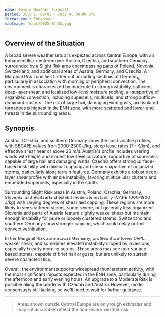 ```yaml
---
name: Severe Weather Forecast
period: July 3, 00:00 - July 4, 00:00 UTC
threatLevel: Enhanced
mapImage: /maps/2025-07-03.jpg
---
```


## Overview of the Situation

A broad severe weather setup is expected across Central Europe, with an Enhanced Risk centered over Austria, Czechia, and southern Germany, surrounded by a Slight Risk area encompassing parts of Poland, Slovenia, Switzerland, and additional areas of Austria, Germany, and Czechia. A Marginal Risk zone lies further out, including sections of Germany, particularly in association with morning or peripheral convection. The environment is characterized by moderate to strong instability, sufficient deep-layer shear, and localized low-level moisture pooling, all supportive of organized convection, including supercells, multicells, and strong outflow-dominant clusters. The risk of large hail, damaging wind gusts, and isolated tornadoes is highest in the ENH zone, with more scattered and lower-end threats in the surrounding areas.

## Synopsis

Austria, Czechia, and southern Germany show the most volatile profiles, with SBCAPE values from 2000-2500 J/kg, steep lapse rates (7+ K/km), and effective shear near or above 20 m/s. Austria's profile includes veering winds with height and modest low-level curvature, supportive of supercells capable of large hail and damaging winds. Czechia offers strong surface-based instability with minimal capping and shear supportive of organized storms, particularly along terrain features. Germany exhibits a robust deep-layer shear profile with ample instability, favoring multicellular clusters and embedded supercells,
especially in the south.

Surrounding Slight Risk areas in Austria, Poland, Czechia, Germany, Slovenia, and Switzerland exhibit moderate instability (CAPE 1000-1800 J/kg) with varying degrees of shear and capping. These regions are more likely to see scattered storms, some severe, but generally less organized. Slovenia and parts of Austria feature slightly weaker shear but maintain enough instability for pulse or loosely clustered storms. Switzerland and southern Germany show stronger capping, which could delay or limit convective initiation.

In the Marginal Risk zone across Germany, profiles show lower CAPE, weaker shear, and sometimes elevated instability capped by inversions, especially in early morning setups. These areas may see non-surface-based storms, capable of brief hail or gusts, but are unlikely to sustain severe characteristics.

Overall, the environment supports widespread thunderstorm activity, with the most significant impacts expected in the ENH zone, particularly during the afternoon and early evening hours. An upgrade to a Moderate Risk is possible along the border with Czechia and Austria. However, model consensus is still lacking, so we'll need to wait for further guidance.

---

> Areas shown outside Central Europe are only rough estimates and may not accurately reflect the true severe weather risk.